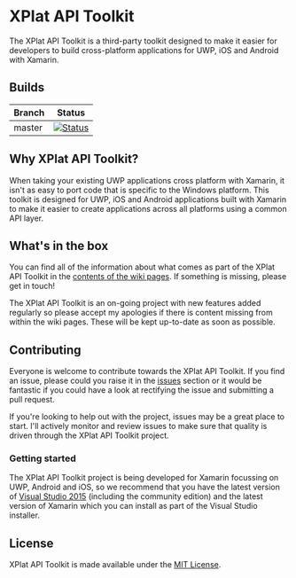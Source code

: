 XPlat API Toolkit
===========

The XPlat API Toolkit is a third-party toolkit designed to make it easier for developers to build cross-platform applications for UWP, iOS and Android with Xamarin.

## <a id="build">Builds</a>

| Branch | Status |
| ------ | ------ |
| master | [![Status](https://jamesmcroft.visualstudio.com/_apis/public/build/definitions/4cfe114a-c08f-45a4-91ee-3260703e08dd/14/badge)](https://github.com/jamesmcroft/XMob-APIs/tree/master) | 

## <a id="about">Why XPlat API Toolkit?</a>
When taking your existing UWP applications cross platform with Xamarin, it isn't as easy to port code that is specific to the Windows platform. This toolkit is designed for UWP, iOS and Android applications built with Xamarin to make it easier to create applications across all platforms using a common API layer.

## <a id="features">What's in the box</a>
You can find all of the information about what comes as part of the XPlat API Toolkit in the [contents of the wiki pages](https://github.com/jamesmcroft/XPlat-API-Toolkit/wiki). If something is missing, please get in touch!

The XPlat API Toolkit is an on-going project with new features added regularly so please accept my apologies if there is content missing from within the wiki pages. These will be kept up-to-date as soon as possible.

## <a id="contributing">Contributing</a>
Everyone is welcome to contribute towards the XPlat API Toolkit. If you find an issue, please could you raise it in the [issues](https://github.com/jamesmcroft/XPlat-API-Toolkit/issues) section or it would be fantastic if you could have a look at rectifying the issue and submitting a pull request. 

If you're looking to help out with the project, issues may be a great place to start. I'll actively monitor and review issues to make sure that quality is driven through the XPlat API Toolkit project.

### Getting started
The XPlat API Toolkit project is being developed for Xamarin focussing on UWP, Android and iOS, so we recommend that you have the latest version of [Visual Studio 2015](https://www.visualstudio.com/?Wt.mc_id=DX_MVP5001534) (including the community edition) and the latest version of Xamarin which you can install as part of the Visual Studio installer.

## <a id="license">License</a>
XPlat API Toolkit is made available under the [MIT License](LICENSE). 
